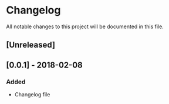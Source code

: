 # Changelog

All notable changes to this project will be documented in this file.


## [Unreleased]

## [0.0.1] - 2018-02-08
### Added
- Changelog file




